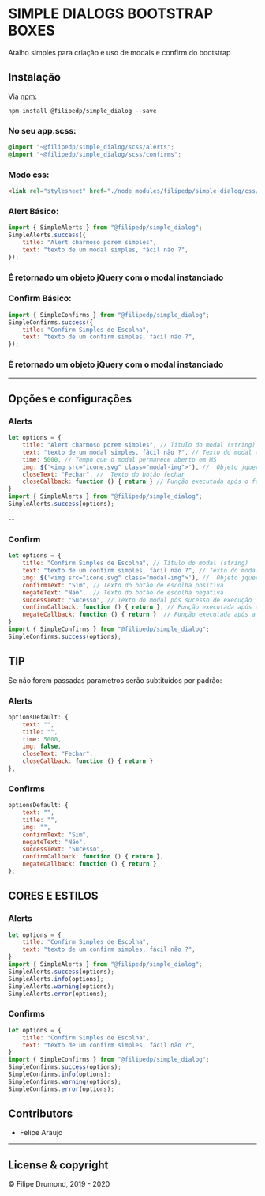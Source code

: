 # SIMPLE DIALOGS BOOTSTRAP BOXES

Atalho simples para criação e uso de modais e confirm do bootstrap

## Instalação
Via [npm](http://npmjs.org):
```shell
npm install @filipedp/simple_dialog --save
```
### No seu app.scss:
```scss
@import "~@filipedp/simple_dialog/scss/alerts";
@import "~@filipedp/simple_dialog/scss/confirms";
```

### Modo css:
```html
<link rel="stylesheet" href="./node_modules/filipedp/simple_dialog/css/build.css">
```

### Alert Básico:

```js
import { SimpleAlerts } from "@filipedp/simple_dialog";
SimpleAlerts.success({
    title: "Alert charmoso porem simples",
    text: "texto de um modal simples, fácil não ?",
});
```
### É retornado um objeto jQuery com o modal instanciado


### Confirm Básico:

```js
import { SimpleConfirms } from "@filipedp/simple_dialog";
SimpleConfirms.success({
    title: "Confirm Simples de Escolha",
    text: "texto de um confirm simples, fácil não ?",
});
```
### É retornado um objeto jQuery com o modal instanciado

---

## Opções e configurações
### Alerts
```js
let options = {
    title: "Alert charmoso porem simples", // Título do modal (string)
    text: "texto de um modal simples, fácil não ?", // Texto do modal (string)
    time: 5000, // Tempo que o modal permanece aberto em MS
    img: $('<img src="icone.svg" class="modal-img">'), //  Objeto jquery de imagem com um src IMPORTANTE A CLASSE CSS
    closeText: "Fechar", //  Texto do botão fechar
    closeCallback: function () { return } // Função executada após o fechamento do modal
}
import { SimpleAlerts } from "@filipedp/simple_dialog";
SimpleAlerts.success(options);
```
--
### Confirm
```js
let options = {
    title: "Confirm Simples de Escolha", // Título do modal (string)
    text: "texto de um confirm simples, fácil não ?", // Texto do modal (string)
    img: $('<img src="icone.svg" class="modal-img">'), //  Objeto jquery de imagem com um src IMPORTANTE A CLASSE CSS
    confirmText: "Sim", // Texto do botão de escolha positiva
    negateText: "Não",  // Texto do botão de escolha negativa
    successText: "Sucesso", // Texto do modal pós sucesso de execução
    confirmCallback: function () { return }, // Função executada após a confirmção
    negateCallback: function () { return }  // Função executada após a negação
}
import { SimpleConfirms } from "@filipedp/simple_dialog";
SimpleConfirms.success(options);
```
## TIP
Se não forem passadas parametros serão subtituídos por padrão:
### Alerts
```js
optionsDefault: {
    text: "",
    title: "",
    time: 5000,
    img: false,
    closeText: "Fechar",
    closeCallback: function () { return }
},
```
### Confirms
```js
optionsDefault: {
    text: "",
    title: "",
    img: "",
    confirmText: "Sim",
    negateText: "Não",
    successText: "Sucesso",
    confirmCallback: function () { return },
    negateCallback: function () { return }
},
```

## CORES E ESTILOS
### Alerts
```js
let options = {
    title: "Confirm Simples de Escolha",
    text: "texto de um confirm simples, fácil não ?",
}
import { SimpleAlerts } from "@filipedp/simple_dialog";
SimpleAlerts.success(options);
SimpleAlerts.info(options);
SimpleAlerts.warning(options);
SimpleAlerts.error(options);
```

### Confirms
```js
let options = {
    title: "Confirm Simples de Escolha",
    text: "texto de um confirm simples, fácil não ?",
}
import { SimpleConfirms } from "@filipedp/simple_dialog";
SimpleConfirms.success(options);
SimpleConfirms.info(options);
SimpleConfirms.warning(options);
SimpleConfirms.error(options);
```


## Contributors

- Felipe Araujo

---

## License & copyright
© Filipe Drumond, 2019 - 2020